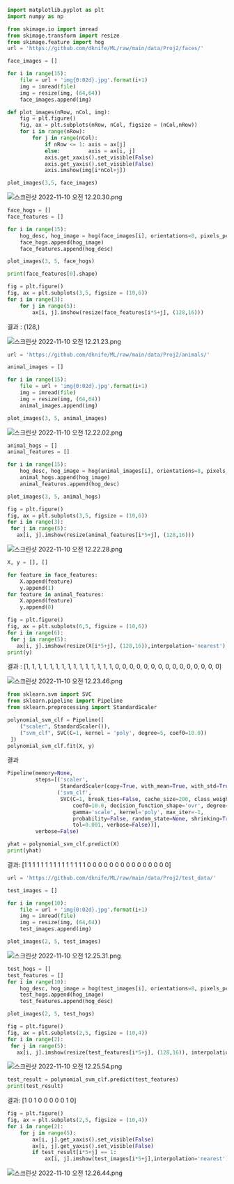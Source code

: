 ```python
import matplotlib.pyplot as plt
import numpy as np

from skimage.io import imread
from skimage.transform import resize
from skimage.feature import hog
url = 'https://github.com/dknife/ML/raw/main/data/Proj2/faces/'

face_images = []

for i in range(15):
    file = url + 'img{0:02d}.jpg'.format(i+1)
    img = imread(file)
    img = resize(img, (64,64))
    face_images.append(img)

def plot_images(nRow, nCol, img):
    fig = plt.figure()
    fig, ax = plt.subplots(nRow, nCol, figsize = (nCol,nRow))
    for i in range(nRow):
        for j in range(nCol):
            if nRow <= 1: axis = ax[j]
            else:         axis = ax[i, j]
            axis.get_xaxis().set_visible(False)
            axis.get_yaxis().set_visible(False)
            axis.imshow(img[i*nCol+j])

plot_images(3,5, face_images)
```

![스크린샷 2022-11-10 오전 12.20.30.png](https://s3-us-west-2.amazonaws.com/secure.notion-static.com/4934dc33-b116-4d49-8968-289be7d70673/%E1%84%89%E1%85%B3%E1%84%8F%E1%85%B3%E1%84%85%E1%85%B5%E1%86%AB%E1%84%89%E1%85%A3%E1%86%BA_2022-11-10_%E1%84%8B%E1%85%A9%E1%84%8C%E1%85%A5%E1%86%AB_12.20.30.png)

```python
face_hogs = []
face_features = []

for i in range(15):
    hog_desc, hog_image = hog(face_images[i], orientations=8, pixels_per_cell=(16, 16), cells_per_block=(1, 1), visualize=True, multichannel=True)
    face_hogs.append(hog_image)
    face_features.append(hog_desc)

plot_images(3, 5, face_hogs)

print(face_features[0].shape)

fig = plt.figure()
fig, ax = plt.subplots(3,5, figsize = (10,6))
for i in range(3):
    for j in range(5):
        ax[i, j].imshow(resize(face_features[i*5+j], (128,16)))
```

결과 : (128,)

![스크린샷 2022-11-10 오전 12.21.23.png](https://s3-us-west-2.amazonaws.com/secure.notion-static.com/35e6bde8-2ed3-4a40-8ffb-c6cfc69a5830/%E1%84%89%E1%85%B3%E1%84%8F%E1%85%B3%E1%84%85%E1%85%B5%E1%86%AB%E1%84%89%E1%85%A3%E1%86%BA_2022-11-10_%E1%84%8B%E1%85%A9%E1%84%8C%E1%85%A5%E1%86%AB_12.21.23.png)

```python
url = 'https://github.com/dknife/ML/raw/main/data/Proj2/animals/'

animal_images = []

for i in range(15):
    file = url + 'img{0:02d}.jpg'.format(i+1)
    img = imread(file)
    img = resize(img, (64,64))
    animal_images.append(img)

plot_images(3, 5, animal_images)
```

![스크린샷 2022-11-10 오전 12.22.02.png](https://s3-us-west-2.amazonaws.com/secure.notion-static.com/5473d49b-c30c-4a3e-97a2-550030952137/%E1%84%89%E1%85%B3%E1%84%8F%E1%85%B3%E1%84%85%E1%85%B5%E1%86%AB%E1%84%89%E1%85%A3%E1%86%BA_2022-11-10_%E1%84%8B%E1%85%A9%E1%84%8C%E1%85%A5%E1%86%AB_12.22.02.png)

```python
animal_hogs = []
animal_features = []

for i in range(15):
    hog_desc, hog_image = hog(animal_images[i], orientations=8, pixels_per_cell=(16, 16), cells_per_block=(1, 1), visualize=True, multichannel=True)
    animal_hogs.append(hog_image)
    animal_features.append(hog_desc)

plot_images(3, 5, animal_hogs)

fig = plt.figure()
fig, ax = plt.subplots(3,5, figsize = (10,6))
for i in range(3):
 for j in range(5):
   ax[i, j].imshow(resize(animal_features[i*5+j], (128,16)))
```

![스크린샷 2022-11-10 오전 12.22.28.png](https://s3-us-west-2.amazonaws.com/secure.notion-static.com/273283f2-fbe8-478f-90b2-0422180c845a/%E1%84%89%E1%85%B3%E1%84%8F%E1%85%B3%E1%84%85%E1%85%B5%E1%86%AB%E1%84%89%E1%85%A3%E1%86%BA_2022-11-10_%E1%84%8B%E1%85%A9%E1%84%8C%E1%85%A5%E1%86%AB_12.22.28.png)

```python
X, y = [], []

for feature in face_features:
    X.append(feature)
    y.append(1)
for feature in animal_features:
    X.append(feature)
    y.append(0)

fig = plt.figure()
fig, ax = plt.subplots(6,5, figsize = (10,6))
for i in range(6):
 for j in range(5):
   ax[i, j].imshow(resize(X[i*5+j], (128,16)),interpolation='nearest')
print(y)
```

결과 : [1, 1, 1, 1, 1, 1, 1, 1, 1, 1, 1, 1, 1, 1, 1, 0, 0, 0, 0, 0, 0, 0, 0, 0, 0, 0, 0, 0, 0, 0]

![스크린샷 2022-11-10 오전 12.23.46.png](https://s3-us-west-2.amazonaws.com/secure.notion-static.com/3aaac547-752b-421c-9fe5-581f7f6eee66/%E1%84%89%E1%85%B3%E1%84%8F%E1%85%B3%E1%84%85%E1%85%B5%E1%86%AB%E1%84%89%E1%85%A3%E1%86%BA_2022-11-10_%E1%84%8B%E1%85%A9%E1%84%8C%E1%85%A5%E1%86%AB_12.23.46.png)

```python
from sklearn.svm import SVC
from sklearn.pipeline import Pipeline
from sklearn.preprocessing import StandardScaler

polynomial_svm_clf = Pipeline([
    ("scaler", StandardScaler()),
    ("svm_clf", SVC(C=1, kernel = 'poly', degree=5, coef0=10.0))
 ])
polynomial_svm_clf.fit(X, y)
```

결과

```python
Pipeline(memory=None,
         steps=[('scaler',
                 StandardScaler(copy=True, with_mean=True, with_std=True)),
                ('svm_clf',
                 SVC(C=1, break_ties=False, cache_size=200, class_weight=None,
                     coef0=10.0, decision_function_shape='ovr', degree=5,
                     gamma='scale', kernel='poly', max_iter=-1,
                     probability=False, random_state=None, shrinking=True,
                     tol=0.001, verbose=False))],
         verbose=False)
```

```python
yhat = polynomial_svm_clf.predict(X)
print(yhat)
```

결과: [1 1 1 1 1 1 1 1 1 1 1 1 1 1 1 0 0 0 0 0 0 0 0 0 0 0 0 0 0 0]

```python
url = 'https://github.com/dknife/ML/raw/main/data/Proj2/test_data/'

test_images = []

for i in range(10):
    file = url + 'img{0:02d}.jpg'.format(i+1)
    img = imread(file)
    img = resize(img, (64,64))
    test_images.append(img)

plot_images(2, 5, test_images)
```

![스크린샷 2022-11-10 오전 12.25.31.png](https://s3-us-west-2.amazonaws.com/secure.notion-static.com/6645f4a4-d004-4083-ae7e-9797e7adcd54/%E1%84%89%E1%85%B3%E1%84%8F%E1%85%B3%E1%84%85%E1%85%B5%E1%86%AB%E1%84%89%E1%85%A3%E1%86%BA_2022-11-10_%E1%84%8B%E1%85%A9%E1%84%8C%E1%85%A5%E1%86%AB_12.25.31.png)

```python
test_hogs = []
test_features = []
for i in range(10):
    hog_desc, hog_image = hog(test_images[i], orientations=8, pixels_per_cell=(16, 16), cells_per_block=(1, 1), visualize=True, multichannel=True)
    test_hogs.append(hog_image)
    test_features.append(hog_desc)

plot_images(2, 5, test_hogs)

fig = plt.figure()
fig, ax = plt.subplots(2,5, figsize = (10,4))
for i in range(2):
 for j in range(5):
   ax[i, j].imshow(resize(test_features[i*5+j], (128,16)), interpolation='nearest')
```

![스크린샷 2022-11-10 오전 12.25.54.png](https://s3-us-west-2.amazonaws.com/secure.notion-static.com/eded026e-8c24-4deb-a26b-367307fbe41d/%E1%84%89%E1%85%B3%E1%84%8F%E1%85%B3%E1%84%85%E1%85%B5%E1%86%AB%E1%84%89%E1%85%A3%E1%86%BA_2022-11-10_%E1%84%8B%E1%85%A9%E1%84%8C%E1%85%A5%E1%86%AB_12.25.54.png)

```python
test_result = polynomial_svm_clf.predict(test_features)
print(test_result)
```

결과: [1 0 1 0 0 0 0 0 1 0]

```python
fig = plt.figure()
fig, ax = plt.subplots(2,5, figsize = (10,4))
for i in range(2):
    for j in range(5):
        ax[i, j].get_xaxis().set_visible(False)
        ax[i, j].get_yaxis().set_visible(False)
        if test_result[i*5+j] == 1:
            ax[i, j].imshow(test_images[i*5+j],interpolation='nearest')
```

![스크린샷 2022-11-10 오전 12.26.44.png](https://s3-us-west-2.amazonaws.com/secure.notion-static.com/829bb841-7cac-402c-baec-6b329451ca40/%E1%84%89%E1%85%B3%E1%84%8F%E1%85%B3%E1%84%85%E1%85%B5%E1%86%AB%E1%84%89%E1%85%A3%E1%86%BA_2022-11-10_%E1%84%8B%E1%85%A9%E1%84%8C%E1%85%A5%E1%86%AB_12.26.44.png)

